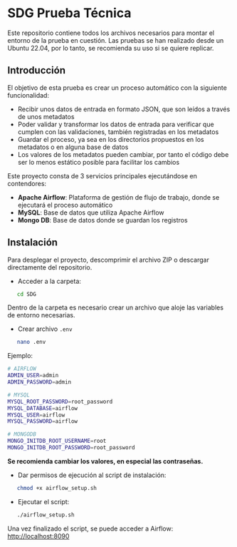 # SDG Prueba Técnica

Este repositorio contiene todos los archivos necesarios para montar el entorno de la prueba en cuestión. Las pruebas se han realizado desde un Ubuntu 22.04, por lo tanto, se recomienda su uso si se quiere replicar.

## Introducción

El objetivo de esta prueba es crear un proceso automático con la siguiente funcionalidad:
- Recibir unos datos de entrada en formato JSON, que son leídos a través de unos metadatos
- Poder validar y transformar los datos de entrada para verificar que cumplen con las validaciones, también registradas en los metadatos
- Guardar el proceso, ya sea en los directorios propuestos en los metadatos o en alguna base de datos
- Los valores de los metadatos pueden cambiar, por tanto el código debe ser lo menos estático posible para facilitar los cambios

Este proyecto consta de 3 servicios principales ejecutándose en contendores:
- **Apache Airflow**: Plataforma de gestión de flujo de trabajo, donde se ejecutará el proceso automático
- **MySQL**: Base de datos que utiliza Apache Airflow
- **Mongo DB**: Base de datos donde se guardan los registros

## Instalación

Para desplegar el proyecto, descomprimir el archivo ZIP o descargar directamente del repositorio.

- Acceder a la carpeta:
```bash
   cd SDG
   ```

Dentro de la carpeta es necesario crear un archivo que aloje las variables de entorno necesarias. 

- Crear archivo `.env`
```bash
   nano .env
   ```

Ejemplo:
```bash
# AIRFLOW
ADMIN_USER=admin
ADMIN_PASSWORD=admin

# MYSQL
MYSQL_ROOT_PASSWORD=root_password
MYSQL_DATABASE=airflow
MYSQL_USER=airflow
MYSQL_PASSWORD=airflow

# MONGODB
MONGO_INITDB_ROOT_USERNAME=root
MONGO_INITDB_ROOT_PASSWORD=root_password
```
**Se recomienda cambiar los valores, en especial las contraseñas.**

- Dar permisos de ejecución al script de instalación:
```bash
   chmod +x airflow_setup.sh
   ```

- Ejecutar el script:
```bash
   ./airflow_setup.sh
   ``` 

Una vez finalizado el script, se puede acceder a Airflow:
<http://localhost:8090>